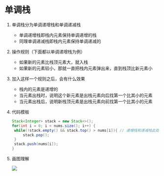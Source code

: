 # 单调栈

1. 单调栈分为单调递增栈和单调递减栈

   - 单调递增栈即栈内元素保持单调递增的栈
   - 同理单调递减栈即栈内元素保持单调递减的

2. 操作规则（下面都以单调递增栈为例）

   - 如果新的元素比栈顶元素大，就入栈
   - 如果新的元素较小，那就一直把栈内元素弹出来，直到栈顶比新元素小

3. 加入这样一个规则之后，会有什么效果

   - 栈内的元素是递增的
   - 当元素出栈时，说明这个新元素是出栈元素向后找第一个比其小的元素
   - 当元素出栈后，说明新栈顶元素是出栈元素向前找第一个比其小的元素

4. 代码模板

   ```java
   Stack<Integer> stack = new Stack<>();
   for(int i = 0; i < nums.size(); i++) {
   	while(!stack.empty() && stack.top() > nums[i]){	// 递增栈和递减栈此处大于小于的条件不同
   		stack.pop();
   	}
   	stack.push(nums[i]);
   }
   ```
   
5. 画图理解

   ![](https://pic.leetcode-cn.com/7e876ae756613053b3432cebc9274e9dbdaafd2e6b8492d37fc34ee98f7655ea-%E5%9B%BE%E7%89%87.png)

